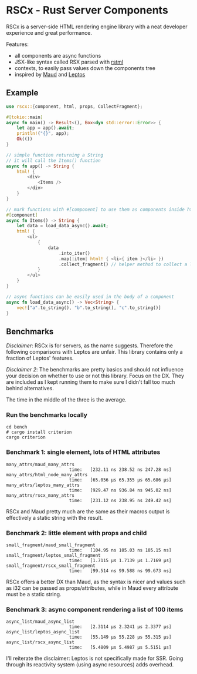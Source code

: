 # RSCx - Rust Server Components

RSCx is a server-side HTML rendering engine library with a neat developer
experience and great performance.

Features:

- all components are async functions
- JSX-like syntax called RSX parsed with [rstml](https://github.com/rs-tml/rstml)
- contexts, to easily pass values down the components tree
- inspired by [Maud](https://maud.lambda.xyz/) and [Leptos](https://leptos.dev/)


## Example

```rs
use rscx::{component, html, props, CollectFragment};

#[tokio::main]
async fn main() -> Result<(), Box<dyn std::error::Error>> {
    let app = app().await;
    println!("{}", app);
    Ok(())
}

// simple function returning a String
// it will call the Items() function
async fn app() -> String {
    html! {
        <div>
            <Items />
        </div>
    }
}

// mark functions with #[component] to use them as components inside html! macro
#[component]
async fn Items() -> String {
    let data = load_data_async().await;
    html! {
        <ul>
            {
                data
                    .into_iter()
                    .map(|item| html! { <li>{ item }</li> })
                    .collect_fragment() // helper method to collect a list of components into a String
            }
        </ul>
    }
}

// async functions can be easily used in the body of a component
async fn load_data_async() -> Vec<String> {
    vec!["a".to_string(), "b".to_string(), "c".to_string()]
}
```


## Benchmarks

*Disclaimer*: RSCx is for servers, as the name suggests. Therefore the following
comparisons with Leptos are unfair. This library contains only a fraction of
Leptos' features.

*Disclaimer 2*: The benchmarks are pretty basics and should not influence your
decision on whether to use or not this library. Focus on the DX. They are
included as I kept running them to make sure I didn't fall too much behind
alternatives.

The time in the middle of the three is the average.

### Run the benchmarks locally

```
cd bench
# cargo install criterion
cargo criterion
```


### Benchmark 1: single element, lots of HTML attributes

```
many_attrs/maud_many_attrs
                        time:   [232.11 ns 238.52 ns 247.28 ns]
many_attrs/html_node_many_attrs
                        time:   [65.056 µs 65.355 µs 65.686 µs]
many_attrs/leptos_many_attrs
                        time:   [929.47 ns 936.84 ns 945.02 ns]
many_attrs/rscx_many_attrs
                        time:   [231.12 ns 238.95 ns 249.42 ns]
```

RSCx and Maud pretty much are the same as their macros output is effectively a
static string with the result.


### Benchmark 2: little element with props and child

```
small_fragment/maud_small_fragment
                        time:   [104.95 ns 105.03 ns 105.15 ns]
small_fragment/leptos_small_fragment
                        time:   [1.7115 µs 1.7139 µs 1.7169 µs]
small_fragment/rscx_small_fragment
                        time:   [99.514 ns 99.588 ns 99.673 ns]
```

RSCx offers a better DX than Maud, as the syntax is nicer and values such as i32
can be passed as props/attributes, while in Maud every attribute must be a
static string.


### Benchmark 3: async component rendering a list of 100 items

```
async_list/maud_async_list
                        time:   [2.3114 µs 2.3241 µs 2.3377 µs]
async_list/leptos_async_list
                        time:   [55.149 µs 55.228 µs 55.315 µs]
async_list/rscx_async_list
                        time:   [5.4809 µs 5.4987 µs 5.5151 µs]
```

I'll reiterate the disclaimer: Leptos is not specifically made for SSR. Going
through its reactivity system (using async resources) adds overhead.

